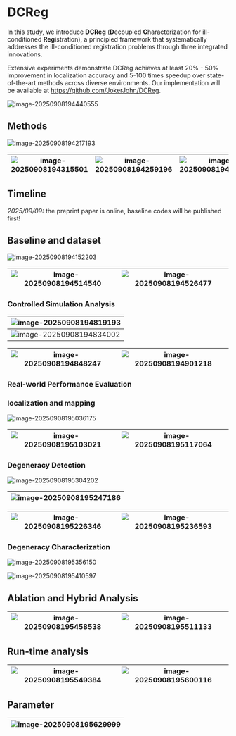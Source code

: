 # DCReg

In this study, we introduce **DCReg** (**D**ecoupled **C**haracterization for ill-conditioned **Reg**istration), a principled framework
that systematically addresses the ill-conditioned registration problems through three integrated innovations. 

Extensive experiments demonstrate DCReg achieves at least 20% - 50% improvement in localization accuracy and 5-100 times speedup over state-of-the-art methods across diverse environments. Our implementation will be available at https://github.com/JokerJohn/DCReg. 

![image-20250908194440555](./README/image-20250908194440555.png)

## Methods

![image-20250908194217193](./README/image-20250908194217193.png)

| ![image-20250908194315501](./README/image-20250908194315501.png) | ![image-20250908194259196](./README/image-20250908194259196.png) | ![image-20250908194344328](./README/image-20250908194344328.png) |
| ------------------------------------------------------------ | ------------------------------------------------------------ | ------------------------------------------------------------ |


## Timeline
*2025/09/09:* the preprint paper is online, baseline codes will be published first!

## Baseline and dataset



![image-20250908194152203](./README/image-20250908194152203.png)

| ![image-20250908194514540](./README/image-20250908194514540.png) | ![image-20250908194526477](./README/image-20250908194526477.png) |
| ------------------------------------------------------------ | ------------------------------------------------------------ |

### Controlled Simulation Analysis

| ![image-20250908194819193](./README/image-20250908194819193.png) |
| ------------------------------------------------------------ |
| ![image-20250908194834002](./README/image-20250908194834002.png) |

| ![image-20250908194848247](./README/image-20250908194848247.png) | ![image-20250908194901218](./README/image-20250908194901218.png) |
| ------------------------------------------------------------ | ------------------------------------------------------------ |

### Real-world Performance Evaluation

### localization and mapping

![image-20250908195036175](./README/image-20250908195036175.png)

| ![image-20250908195103021](./README/image-20250908195103021.png) | ![image-20250908195117064](./README/image-20250908195117064.png) |
| ------------------------------------------------------------ | ------------------------------------------------------------ |

### Degeneracy Detection

![image-20250908195304202](./README/image-20250908195304202.png)

| ![image-20250908195247186](./README/image-20250908195247186.png) |
| ------------------------------------------------------------ |



| ![image-20250908195226346](./README/image-20250908195226346.png) | ![image-20250908195236593](./README/image-20250908195236593.png) |
| ------------------------------------------------------------ | ------------------------------------------------------------ |

### Degeneracy Characterization

![image-20250908195356150](./README/image-20250908195356150.png)

![image-20250908195410597](./README/image-20250908195410597.png)

## Ablation and Hybrid Analysis

| ![image-20250908195458538](./README/image-20250908195458538.png) | ![image-20250908195511133](./README/image-20250908195511133.png) |
| ------------------------------------------------------------ | ------------------------------------------------------------ |

## Run-time analysis

| ![image-20250908195549384](./README/image-20250908195549384.png) | ![image-20250908195600116](./README/image-20250908195600116.png) |
| ------------------------------------------------------------ | ------------------------------------------------------------ |

## Parameter 

| ![image-20250908195629999](./README/image-20250908195629999.png) |
| ------------------------------------------------------------ |


